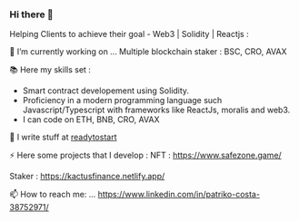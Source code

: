 ### Hi there 👋

<!--
**nenidevelop/nenidevelop** is a ✨ _special_ ✨ repository because its `README.md` (this file) appears on your GitHub profile.
-->

Helping Clients to achieve their goal - Web3 | Solidity | Reactjs :

🔭 I’m currently working on ... Multiple blockchain staker : BSC, CRO, AVAX

📚 Here my skills set :
- Smart contract developement using Solidity.
- Proficiency in a modern programming language such Javascript/Typescript with frameworks like ReactJs, moralis and web3.
- I can code on ETH, BNB, CRO, AVAX

📝 I write stuff at [readytostart](https://github.com/nenidevelop/readytostart)


⚡ Here some projects that I develop : 
NFT : https://www.safezone.game/

Staker : https://kactusfinance.netlify.app/

📫 How to reach me: ... https://www.linkedin.com/in/patriko-costa-38752971/
